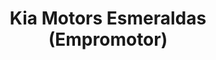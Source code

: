 ---
title: "Kia Motors Esmeraldas (Empromotor)"
url: /esmeraldas/kia-motors-esmeraldas-empromotor/
shop: coche
---